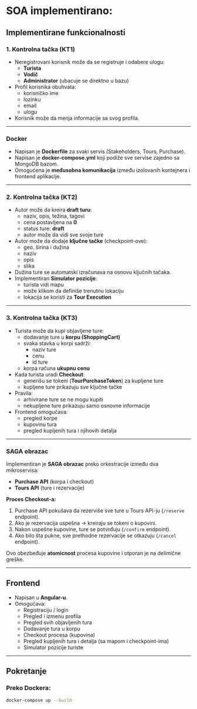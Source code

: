 # SOA implementirano:

##  Implementirane funkcionalnosti

###  1. Kontrolna tačka (KT1)

- Neregistrovani korisnik može da se registruje i odabere ulogu:
  - **Turista**
  - **Vodič**
  - **Administrator** (ubacuje se direktno u bazu)
- Profil korisnika obuhvata:
  - korisničko ime
  - lozinku
  - email
  - ulogu
- Korisnik može da menja informacije sa svog profila.

---

###  Docker

- Napisan je **Dockerfile** za svaki servis (Stakeholders, Tours, Purchase).
- Napisan je **docker-compose.yml** koji podiže sve servise zajedno sa MongoDB bazom.
- Omogućena je **međusobna komunikacija** između izolovanih kontejnera i frontend aplikacije.

---

###  2. Kontrolna tačka (KT2)

- Autor može da kreira **draft turu**:
  - naziv, opis, težina, tagovi
  - cena postavljena na **0**
  - status ture: **draft**
  - autor može da vidi sve svoje ture
- Autor može da dodaje **ključne tačke** (checkpoint-ove):
  - geo. širina i dužina
  - naziv
  - opis
  - slika
- Dužina ture se automatski izračunava na osnovu ključnih tačaka.
- Implementiran **Simulator pozicije**:
  - turista vidi mapu
  - može klikom da definiše trenutnu lokaciju
  - lokacija se koristi za **Tour Execution**

---

###  3. Kontrolna tačka (KT3)

- Turista može da kupi objavljene ture:
  - dodavanje ture u **korpu (ShoppingCart)**
  - svaka stavka u korpi sadrži:
    - naziv ture
    - cenu
    - id ture
  - korpa računa **ukupnu cenu**
- Kada turista uradi **Checkout**:
  - generišu se tokeni (**TourPurchaseToken**) za kupljene ture
  - kupljene ture prikazuju sve ključne tačke
- Pravila:
  - arhivirane ture se ne mogu kupiti
  - nekupljene ture prikazuju samo osnovne informacije
- Frontend omogućava:
  - pregled korpe
  - kupovinu tura
  - pregled kupljenih tura i njihovih detalja

---

###  SAGA obrazac 

Implementiran je **SAGA obrazac** preko orkestracije između dva mikroservisa:

- **Purchase API** (korpa i checkout)
- **Tours API** (ture i rezervacije)

**Proces Checkout-a:**

1. Purchase API pokušava da rezerviše sve ture u Tours API-ju (`/reserve` endpoint).
2. Ako je rezervacija uspešna → kreiraju se tokeni o kupovini.
3. Nakon uspešne kupovine, ture se potvrđuju (`/confirm` endpoint).
4. Ako bilo šta pukne, sve prethodne rezervacije se otkazuju (`/cancel` endpoint).

Ovo obezbeđuje **atomicnost** procesa kupovine i otporan je na delimične greške.

---

##  Frontend

- Napisan u **Angular-u**.
- Omogućava:
  - Registraciju / login
  - Pregled i izmenu profila
  - Pregled svih objavljenih tura
  - Dodavanje tura u korpu
  - Checkout procesa (kupovina)
  - Pregled kupljenih tura i detalja (sa mapom i checkpoint-ima)
  - Simulator pozicije turiste

---

##  Pokretanje

### Preko Dockera:

```bash
docker-compose up --build
```
